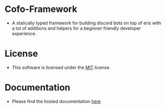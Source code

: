 # Cofo-Framework
- A statically typed framework for building discord bots on top of eris with a lot of additions and helpers for a beginner friendly developer experience.

# License
- This software is licensed under the [MIT](https://opensource.org/licenses/MIT) license.

# Documentation
- Please find the hosted documentation [here](https://cofobot.com)